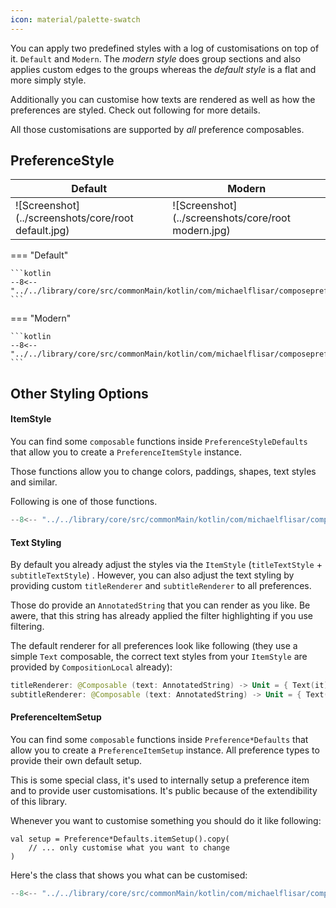 ```yaml
---
icon: material/palette-swatch
---
```


You can apply two predefined styles with a log of customisations on top of it. `Default` and `Modern`. The *modern style* does group sections and also applies custom edges to the groups whereas the *default style* is a flat and more simply style.

Additionally you can customise how texts are rendered as well as how the preferences are styled. Check out following for more details.

All those customisations are supported by *all* preference composables.

## PreferenceStyle

| Default                                             | Modern                                             |
|-----------------------------------------------------|----------------------------------------------------|
| ![Screenshot](../screenshots/core/root default.jpg) | ![Screenshot](../screenshots/core/root modern.jpg) |

=== "Default"

    ```kotlin
    --8<-- "../../library/core/src/commonMain/kotlin/com/michaelflisar/composepreferences/core/styles/DefaultStyle.kt:create"
    ```

=== "Modern"

    ```kotlin
    --8<-- "../../library/core/src/commonMain/kotlin/com/michaelflisar/composepreferences/core/styles/ModernStyle.kt:create"
    ```

## Other Styling Options

#### ItemStyle

You can find some `composable` functions inside `PreferenceStyleDefaults` that allow you to create a `PreferenceItemStyle` instance.

Those functions allow you to change colors, paddings, shapes, text styles and similar.

Following is one of those functions.

```kotlin
--8<-- "../../library/core/src/commonMain/kotlin/com/michaelflisar/composepreferences/core/styles/PreferenceStyleDefaults.kt:item"
```

#### Text Styling

By default you already adjust the styles via the `ItemStyle` (`titleTextStyle` + `subtitleTextStyle`) . However, you can also adjust the text styling by providing custom `titleRenderer` and `subtitleRenderer` to all preferences.

Those do provide an `AnnotatedString` that you can render as you like. Be awere, that this string has already applied the filter highlighting if you use filtering.

The default renderer for all preferences look like following (they use a simple `Text` composable, the correct text styles from your `ItemStyle` are provided by `CompositionLocal` already):

```kotlin
titleRenderer: @Composable (text: AnnotatedString) -> Unit = { Text(it) },
subtitleRenderer: @Composable (text: AnnotatedString) -> Unit = { Text(it) }
```

#### PreferenceItemSetup

You can find some `composable` functions inside `Preference*Defaults` that allow you to create a `PreferenceItemSetup` instance. All preference types to provide their own default setup.

This is some special class, it's used to internally setup a preference item and to provide user customisations. It's public because of the extendibility of this library.

Whenever you want to customise something you should do it like following:

```koltin
val setup = Preference*Defaults.itemSetup().copy(
    // ... only customise what you want to change
)
```

Here's the class that shows you what can be customised:

```kotlin
--8<-- "../../library/core/src/commonMain/kotlin/com/michaelflisar/composepreferences/core/composables/PreferenceItem.kt:constructor"
```
